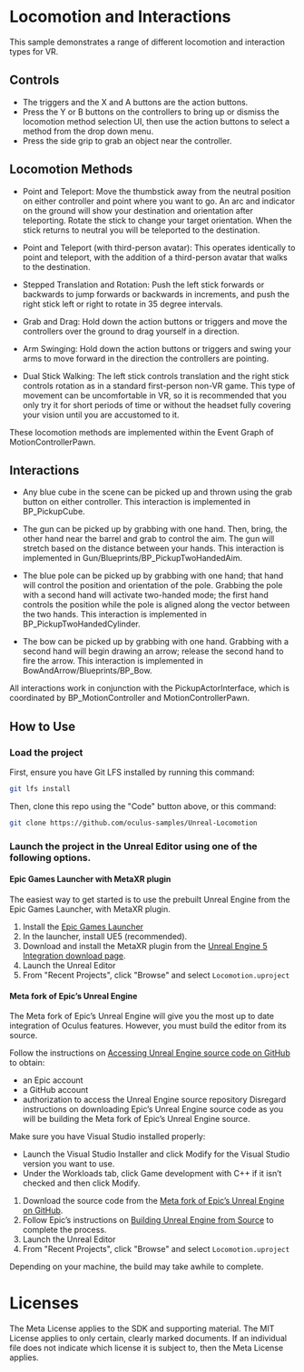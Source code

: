 # Locomotion and Interactions

This sample demonstrates a range of different locomotion and interaction types for VR.

## Controls

- The triggers and the X and A buttons are the action buttons.
- Press the Y or B buttons on the controllers to bring up or dismiss the locomotion method selection UI, then use the action buttons to select a method from the drop down menu.
- Press the side grip to grab an object near the controller.

## Locomotion Methods

- Point and Teleport: Move the thumbstick away from the neutral position on either controller and point where you want to go. An arc and indicator on the ground will show your destination and orientation after teleporting. Rotate the stick to change your target orientation.
When the stick returns to neutral you will be teleported to the destination.

- Point and Teleport (with third-person avatar): This operates identically to point and teleport, with the addition of a third-person avatar that walks to the destination.

- Stepped Translation and Rotation: Push the left stick forwards or backwards to jump forwards or backwards in increments, and push the right stick left or right to rotate in 35 degree intervals.

- Grab and Drag: Hold down the action buttons or triggers and move the controllers over the ground to drag yourself in a direction.

- Arm Swinging: Hold down the action buttons or triggers and swing your arms to move forward in the direction the controllers are pointing.

- Dual Stick Walking: The left stick controls translation and the right stick controls rotation as in a standard first-person non-VR game. This type of movement can be uncomfortable in VR, so it is recommended that you only try it for short periods of time or without the headset fully covering your vision until you are accustomed to it.

These locomotion methods are implemented within the Event Graph of MotionControllerPawn.

## Interactions

- Any blue cube in the scene can be picked up and thrown using the grab button on either controller. This interaction is implemented in BP_PickupCube.

- The gun can be picked up by grabbing with one hand. Then, bring, the other hand near the barrel and grab to control the aim. The gun will stretch based on the distance between your hands. This interaction is implemented in Gun/Blueprints/BP_PickupTwoHandedAim.

- The blue pole can be picked up by grabbing with one hand; that hand will control the position and orientation of the pole. Grabbing the pole with a second hand will activate two-handed mode; the first hand controls the position while the pole is aligned along the vector between the two hands. This interaction is implemented in BP_PickupTwoHandedCylinder.

- The bow can be picked up by grabbing with one hand. Grabbing with a second hand will begin drawing an arrow; release the second hand to fire the arrow. This interaction is implemented in BowAndArrow/Blueprints/BP_Bow.

All interactions work in conjunction with the PickupActorInterface, which is coordinated by BP_MotionController and MotionControllerPawn.

## How to Use

### Load the project

First, ensure you have Git LFS installed by running this command:
```sh
git lfs install
```

Then, clone this repo using the "Code" button above, or this command:
```sh
git clone https://github.com/oculus-samples/Unreal-Locomotion
```

### Launch the project in the Unreal Editor using one of the following options.

#### Epic Games Launcher with MetaXR plugin

The easiest way to get started is to use the prebuilt Unreal Engine from the Epic Games Launcher, with MetaXR plugin.

1. Install the [Epic Games Launcher](https://www.epicgames.com/store/en-US/download)
2. In the launcher, install UE5 (recommended).
3. Download and install the MetaXR plugin from the [Unreal Engine 5 Integration download page](https://developer.oculus.com/downloads/package/unreal-engine-5-integration).
4. Launch the Unreal Editor
5. From "Recent Projects", click "Browse" and select `Locomotion.uproject`

#### Meta fork of Epic’s Unreal Engine

The Meta fork of Epic’s Unreal Engine will give you the most up to date integration of Oculus features. However, you must build the editor from its source.

Follow the instructions on [Accessing Unreal Engine source code on GitHub](https://www.unrealengine.com/en-US/ue-on-github) to obtain:
- an Epic account
- a GitHub account
- authorization to access the Unreal Engine source repository
Disregard instructions on downloading Epic’s Unreal Engine source code as you will be building the Meta fork of Epic’s Unreal Engine source.

Make sure you have Visual Studio installed properly:
- Launch the Visual Studio Installer and click Modify for the Visual Studio version you want to use.
- Under the Workloads tab, click Game development with C++ if it isn’t checked and then click Modify.

1. Download the source code from the [Meta fork of Epic’s Unreal Engine on GitHub](https://github.com/Oculus-VR/UnrealEngine).
2. Follow Epic’s instructions on [Building Unreal Engine from Source](https://docs.unrealengine.com/5.2/en-US/building-unreal-engine-from-source/) to complete the process.
3. Launch the Unreal Editor
4. From "Recent Projects", click "Browse" and select `Locomotion.uproject`

Depending on your machine, the build may take awhile to complete.

# Licenses
The Meta License applies to the SDK and supporting material. The MIT License applies to only certain, clearly marked documents. If an individual file does not indicate which license it is subject to, then the Meta License applies.
